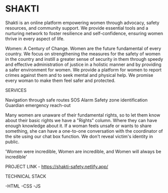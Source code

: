 # SHAKTI
Shakti is an online platform empowering women through advocacy, safety resources, and community support. We provide essential tools and a nurturing network to foster resilience and self-confidence, ensuring women thrive in every aspect of life.

Women: A Century of Change.
Women are the future fundamental of every country. We focus on strengthening the measures for the safety of women in the country and instill a greater sense of security in them through speedy and effective administration of justice in a holistic manner and by providing a safer environment for women. We provide a platform for women to report crimes against them and to seek mental and physical help. We promise every woman to make them feel safer and protected.

SERVICES

Navigation through safe routes
SOS Alarm
Safety zone identification
Guardian emergency reach-out

Many women are unaware of their fundamental rights, so to let them know about their basic rights we have a "Rights" column. Where they can have enough knowledge about it. If a woman feels unsafe or wants to share something, she can have a one-to-one conversation with the coordinator of the site using our chat box function. We don't reveal victim's identity in public.

'Women were incredible, Women are incredible, and Women will always be incredible'

PROJECT LINK - https://shakti-safety.netlify.app/

TECHNICAL STACK

-HTML
-CSS
-JS
